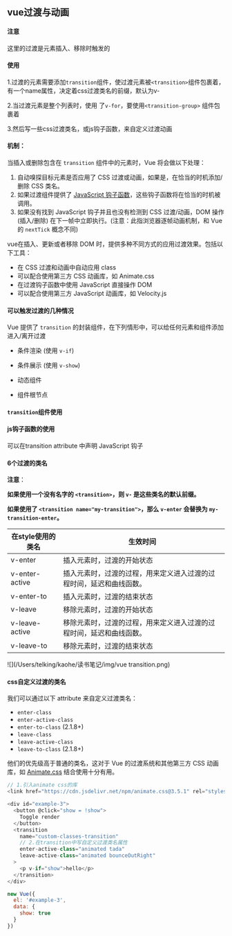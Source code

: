 ## vue过渡与动画

#### 注意

这里的过渡是元素插入、移除时触发的

#### 使用

1.过渡的元素需要添加`transition`组件，使过渡元素被`<transition>`组件包裹着，有一个name属性，决定着css过渡类名的前缀，默认为v-

2.当过渡元素是整个列表时，使用 了`v-for`，要使用`<transition-group>` 组件包裹着

3.然后写一些css过渡类名，或js钩子函数，来自定义过渡动画

#### 机制：

当插入或删除包含在 `transition` 组件中的元素时，Vue 将会做以下处理：

1. 自动嗅探目标元素是否应用了 CSS 过渡或动画，如果是，在恰当的时机添加/删除 CSS 类名。
2. 如果过渡组件提供了 [JavaScript 钩子函数](https://cn.vuejs.org/v2/guide/transitions.html#JavaScript-钩子)，这些钩子函数将在恰当的时机被调用。
3. 如果没有找到 JavaScript 钩子并且也没有检测到 CSS 过渡/动画，DOM 操作 (插入/删除) 在下一帧中立即执行。(注意：此指浏览器逐帧动画机制，和 Vue 的 `nextTick` 概念不同)





vue在插入、更新或者移除 DOM 时，提供多种不同方式的应用过渡效果。包括以下工具：

- 在 CSS 过渡和动画中自动应用 class
- 可以配合使用第三方 CSS 动画库，如 Animate.css
- 在过渡钩子函数中使用 JavaScript 直接操作 DOM
- 可以配合使用第三方 JavaScript 动画库，如 Velocity.js



#### 可以触发过渡的几种情况

Vue 提供了 `transition` 的封装组件，在下列情形中，可以给任何元素和组件添加进入/离开过渡

- 条件渲染 (使用 `v-if`)

- 条件展示 (使用 `v-show`)

- 动态组件

- 组件根节点

  

#### `transition`组件使用



#### js钩子函数的使用

可以在transition attribute 中声明 JavaScript 钩子



#### 6个过渡的类名

**注意**：

**如果使用一个没有名字的 `<transition>`，则 `v-` 是这些类名的默认前缀。**

**如果使用了 `<transition name="my-transition">`，那么 `v-enter` 会替换为 `my-transition-enter`。**



| 在style使用的类名 | 生效时间                                                     |
| ----------------- | ------------------------------------------------------------ |
| v-enter           | 插入元素时，过渡的开始状态                                   |
| v-enter-active    | 插入元素时，过渡的过程，用来定义进入过渡的过程时间，延迟和曲线函数。 |
| v-enter-to        | 插入元素时，过渡的结束状态                                   |
| v-leave           | 移除元素时，过渡的开始状态                                   |
| v-leave-active    | 移除元素时，过渡的过程，用来定义进入过渡的过程时间，延迟和曲线函数。 |
| v-leave-to        | 移除元素时，过渡的结束状态                                   |

![](/Users/telking/kaohe/读书笔记/img/vue transition.png)



#### css自定义过渡的类名

我们可以通过以下 attribute 来自定义过渡类名：

- `enter-class`
- `enter-active-class`
- `enter-to-class` (2.1.8+)
- `leave-class`
- `leave-active-class`
- `leave-to-class` (2.1.8+)

他们的优先级高于普通的类名，这对于 Vue 的过渡系统和其他第三方 CSS 动画库，如 [Animate.css](https://daneden.github.io/animate.css/) 结合使用十分有用。

~~~js
// 1.引入animate css的库
<link href="https://cdn.jsdelivr.net/npm/animate.css@3.5.1" rel="stylesheet" type="text/css">

<div id="example-3">
  <button @click="show = !show">
    Toggle render
  </button>
  <transition
    name="custom-classes-transition"
    // 2.在transition中写自定义过渡类名属性
    enter-active-class="animated tada"
    leave-active-class="animated bounceOutRight"
  >
    <p v-if="show">hello</p>
  </transition>
</div>
~~~

~~~js
new Vue({
  el: '#example-3',
  data: {
    show: true
  }
})
~~~

